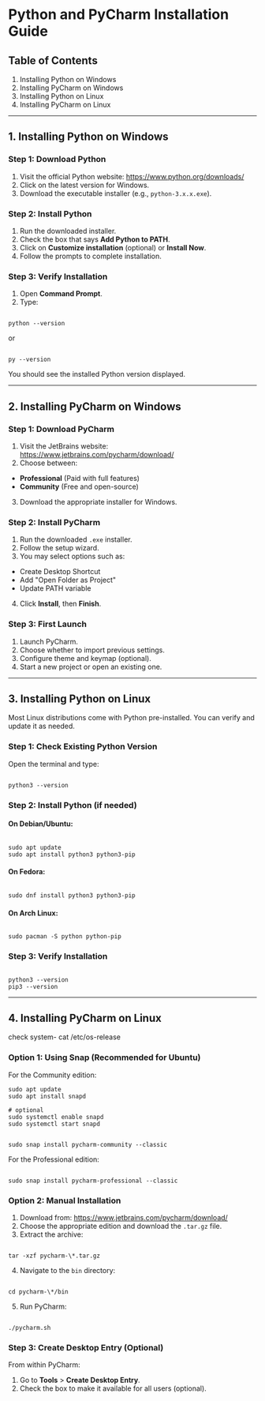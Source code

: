 
# Python and PyCharm Installation Guide


## Table of Contents

1. Installing Python on Windows  
2. Installing PyCharm on Windows  
3. Installing Python on Linux  
4. Installing PyCharm on Linux  

---

## 1. Installing Python on Windows

### Step 1: Download Python

1. Visit the official Python website: https://www.python.org/downloads/  
2. Click on the latest version for Windows.  
3. Download the executable installer (e.g., `python-3.x.x.exe`).  

### Step 2: Install Python

1. Run the downloaded installer.  
2. Check the box that says **Add Python to PATH**.  
3. Click on **Customize installation** (optional) or **Install Now**.  
4. Follow the prompts to complete installation.  

### Step 3: Verify Installation

1. Open **Command Prompt**.  
2. Type:  
```

python --version

```
or  
```

py --version

```
You should see the installed Python version displayed.  

---

## 2. Installing PyCharm on Windows

### Step 1: Download PyCharm

1. Visit the JetBrains website: https://www.jetbrains.com/pycharm/download/  
2. Choose between:  
- **Professional** (Paid with full features)  
- **Community** (Free and open-source)  
3. Download the appropriate installer for Windows.  

### Step 2: Install PyCharm

1. Run the downloaded `.exe` installer.  
2. Follow the setup wizard.  
3. You may select options such as:  
- Create Desktop Shortcut  
- Add "Open Folder as Project"  
- Update PATH variable  
4. Click **Install**, then **Finish**.  

### Step 3: First Launch

1. Launch PyCharm.  
2. Choose whether to import previous settings.  
3. Configure theme and keymap (optional).  
4. Start a new project or open an existing one.  

---

## 3. Installing Python on Linux

Most Linux distributions come with Python pre-installed. You can verify and update it as needed.

### Step 1: Check Existing Python Version

Open the terminal and type:  
```

python3 --version

```

### Step 2: Install Python (if needed)

#### On Debian/Ubuntu:

```

sudo apt update
sudo apt install python3 python3-pip

```

#### On Fedora:

```

sudo dnf install python3 python3-pip

```

#### On Arch Linux:

```

sudo pacman -S python python-pip

```

### Step 3: Verify Installation

```

python3 --version
pip3 --version

```

---

## 4. Installing PyCharm on Linux
check system- cat /etc/os-release
### Option 1: Using Snap (Recommended for Ubuntu)

For the Community edition:
```
sudo apt update
sudo apt install snapd

# optional
sudo systemctl enable snapd
sudo systemctl start snapd


sudo snap install pycharm-community --classic

```

For the Professional edition:
```

sudo snap install pycharm-professional --classic

```

### Option 2: Manual Installation

1. Download from: https://www.jetbrains.com/pycharm/download/  
2. Choose the appropriate edition and download the `.tar.gz` file.  
3. Extract the archive:  
```

tar -xzf pycharm-\*.tar.gz

```
4. Navigate to the `bin` directory:  
```

cd pycharm-\*/bin

```
5. Run PyCharm:  
```

./pycharm.sh

```

### Step 3: Create Desktop Entry (Optional)

From within PyCharm:  
1. Go to **Tools** > **Create Desktop Entry**.  
2. Check the box to make it available for all users (optional).  





